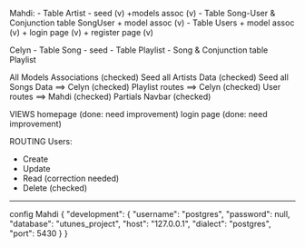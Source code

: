 Mahdi:
    - Table Artist - seed (v)
        +models assoc (v)
    - Table Song-User & Conjunction table SongUser
        + model assoc (v)
    - Table Users
        + model assoc (v)
        + login page (v)
        + register page (v)

Celyn
    - Table Song - seed
    - Table Playlist - Song & Conjunction table Playlist

All Models Associations (checked)
Seed all Artists Data (checked)
Seed all Songs Data  ==> Celyn (checked)
Playlist routes ==> Celyn (checked)
User routes ==> Mahdi (checked)
Partials Navbar (checked)


VIEWS
homepage (done: need improvement)
login page (done: need improvement)

ROUTING
Users:
  - Create
  - Update 
  - Read (correction needed)
  - Delete (checked)

-------------------------------------------------------------------------
config Mahdi
{
  "development": {
    "username": "postgres",
    "password": null,
    "database": "utunes_project",
    "host": "127.0.0.1",
    "dialect": "postgres",
    "port": 5430
  }
}
